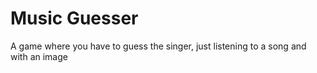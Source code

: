 # Music Guesser

A game where you have to guess the singer, just listening to a song and with an image
